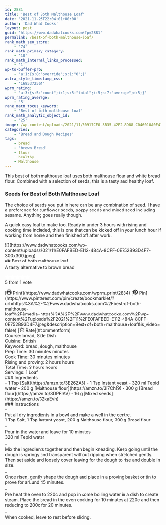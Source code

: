 ```yaml
---
id: 2881
title: 'Best of Both Malthouse Loaf'
date: '2021-11-23T22:04:01+00:00'
author: 'Dad What Cooks'
layout: post
guid: 'https://www.dadwhatcooks.com/?p=2881'
permalink: /best-of-both-malthouse-loaf/
rank_math_seo_score:
    - '74'
rank_math_primary_category:
    - '10'
rank_math_internal_links_processed:
    - '1'
wp-to-buffer-pro:
    - 'a:1:{s:8:"override";s:1:"0";}'
astra_style_timestamp_css:
    - '1685372564'
wprm_rating:
    - 'a:3:{s:5:"count";i:1;s:5:"total";i:5;s:7:"average";d:5;}'
wprm_rating_average:
    - '5'
rank_math_focus_keyword:
    - 'Best of both malthouse loaf'
rank_math_analytic_object_id:
    - '25'
image: /wp-content/uploads/2021/11/60917CE0-3B35-42E2-8D88-C046010A0F41.jpeg
categories:
    - 'Bread and Dough Recipes'
tags:
    - bread
    - 'brown Bread'
    - flour
    - healthy
    - Malthouse
---
```


This best of both malthouse loaf uses both malthouse flour and white bread flour. Combined with a selection of seeds, this is a tasty and healthy loaf.

### Seeds for Best of Both Malthouse Loaf

The choice of seeds you put in here can be any combination of seed. I have a preference for sunflower seeds, poppy seeds and mixed seed including sesame. Anything goes really though.

A quick easy loaf to make too. Ready in under 3 hours with rising and cooking time included, this is one that can be kicked off in your lunch hour if working from home and then finished off after work.

<div class="wprm-recipe-container" data-recipe-id="2884" data-servings="1" id="wprm-recipe-container-2884"><div class="wprm-recipe wprm-recipe-template-dwc"><div class="wprm-recipe-image wprm-block-image-rounded">![](https://www.dadwhatcooks.com/wp-content/uploads/2021/11/E0FAFBED-E112-484A-8CFF-0E752B93D4F7-300x300.jpeg)</div><div class="wprm-recipe-template-dwc-container"><div class="wprm-recipe-template-dwc-header">## Best of both malthouse loaf

<div class="wprm-spacer" style="height: 5px"></div><div class="wprm-recipe-summary wprm-block-text-normal"><span style="display: block;">A tasty alternative to brown bread</span></div><div class="wprm-spacer" style="height: 15px"></div> <style>#wprm-recipe-user-rating-15 .wprm-rating-star.wprm-rating-star-full svg * { fill: #ffffff; }#wprm-recipe-user-rating-15 .wprm-rating-star.wprm-rating-star-33 svg * { fill: url(#wprm-recipe-user-rating-15-33); }#wprm-recipe-user-rating-15 .wprm-rating-star.wprm-rating-star-50 svg * { fill: url(#wprm-recipe-user-rating-15-50); }#wprm-recipe-user-rating-15 .wprm-rating-star.wprm-rating-star-66 svg * { fill: url(#wprm-recipe-user-rating-15-66); }linearGradient#wprm-recipe-user-rating-15-33 stop { stop-color: #ffffff; }linearGradient#wprm-recipe-user-rating-15-50 stop { stop-color: #ffffff; }linearGradient#wprm-recipe-user-rating-15-66 stop { stop-color: #ffffff; }</style><svg height="0" style="display:block;width:0px;height:0px" width="0" xmlns="http://www.w3.org/2000/svg"><defs><lineargradient id="wprm-recipe-user-rating-15-33"><stop offset="0%" stop-opacity="1"></stop><stop offset="33%" stop-opacity="1"></stop><stop offset="33%" stop-opacity="0"></stop><stop offset="100%" stop-opacity="0"></stop></lineargradient></defs><defs><lineargradient id="wprm-recipe-user-rating-15-50"><stop offset="0%" stop-opacity="1"></stop><stop offset="50%" stop-opacity="1"></stop><stop offset="50%" stop-opacity="0"></stop><stop offset="100%" stop-opacity="0"></stop></lineargradient></defs><defs><lineargradient id="wprm-recipe-user-rating-15-66"><stop offset="0%" stop-opacity="1"></stop><stop offset="66%" stop-opacity="1"></stop><stop offset="66%" stop-opacity="0"></stop><stop offset="100%" stop-opacity="0"></stop></lineargradient></defs></svg><div class="wprm-recipe-rating wprm-user-rating wprm-recipe-rating-separate wprm-user-rating-not-voted wprm-user-rating-allowed" data-average="5" data-count="1" data-decimals="2" data-recipe="2884" data-total="5" data-user="0" id="wprm-recipe-user-rating-15"><span aria-label="Rate this recipe 1 out of 5 stars" class="wprm-rating-star wprm-rating-star-1 wprm-rating-star-full" data-color="#ffffff" data-rating="1" onblur="window.WPRecipeMaker.userRating.leave(this)" onclick="window.WPRecipeMaker.userRating.click(this, event)" onfocus="window.WPRecipeMaker.userRating.enter(this)" onkeypress="window.WPRecipeMaker.userRating.click(this, event)" onmouseenter="window.WPRecipeMaker.userRating.enter(this)" onmouseleave="window.WPRecipeMaker.userRating.leave(this)" role="button" style="font-size: 1em;" tabindex="0"><svg height="16px" viewbox="0 0 24 24" width="16px" x="0px" xmlns="http://www.w3.org/2000/svg" xmlns:xlink="http://www.w3.org/1999/xlink" y="0px"><g transform="translate(0, 0)"><polygon fill="none" points="12,2.6 15,9 21.4,9 16.7,13.9 18.6,21.4 12,17.6 5.4,21.4 7.3,13.9 2.6,9 9,9 " stroke="#ffffff" stroke-linecap="square" stroke-linejoin="miter" stroke-miterlimit="10" stroke-width="2"></polygon></g></svg></span><span aria-label="Rate this recipe 2 out of 5 stars" class="wprm-rating-star wprm-rating-star-2 wprm-rating-star-full" data-color="#ffffff" data-rating="2" onblur="window.WPRecipeMaker.userRating.leave(this)" onclick="window.WPRecipeMaker.userRating.click(this, event)" onfocus="window.WPRecipeMaker.userRating.enter(this)" onkeypress="window.WPRecipeMaker.userRating.click(this, event)" onmouseenter="window.WPRecipeMaker.userRating.enter(this)" onmouseleave="window.WPRecipeMaker.userRating.leave(this)" role="button" style="font-size: 1em;" tabindex="0"><svg height="16px" viewbox="0 0 24 24" width="16px" x="0px" xmlns="http://www.w3.org/2000/svg" xmlns:xlink="http://www.w3.org/1999/xlink" y="0px"><g transform="translate(0, 0)"><polygon fill="none" points="12,2.6 15,9 21.4,9 16.7,13.9 18.6,21.4 12,17.6 5.4,21.4 7.3,13.9 2.6,9 9,9 " stroke="#ffffff" stroke-linecap="square" stroke-linejoin="miter" stroke-miterlimit="10" stroke-width="2"></polygon></g></svg></span><span aria-label="Rate this recipe 3 out of 5 stars" class="wprm-rating-star wprm-rating-star-3 wprm-rating-star-full" data-color="#ffffff" data-rating="3" onblur="window.WPRecipeMaker.userRating.leave(this)" onclick="window.WPRecipeMaker.userRating.click(this, event)" onfocus="window.WPRecipeMaker.userRating.enter(this)" onkeypress="window.WPRecipeMaker.userRating.click(this, event)" onmouseenter="window.WPRecipeMaker.userRating.enter(this)" onmouseleave="window.WPRecipeMaker.userRating.leave(this)" role="button" style="font-size: 1em;" tabindex="0"><svg height="16px" viewbox="0 0 24 24" width="16px" x="0px" xmlns="http://www.w3.org/2000/svg" xmlns:xlink="http://www.w3.org/1999/xlink" y="0px"><g transform="translate(0, 0)"><polygon fill="none" points="12,2.6 15,9 21.4,9 16.7,13.9 18.6,21.4 12,17.6 5.4,21.4 7.3,13.9 2.6,9 9,9 " stroke="#ffffff" stroke-linecap="square" stroke-linejoin="miter" stroke-miterlimit="10" stroke-width="2"></polygon></g></svg></span><span aria-label="Rate this recipe 4 out of 5 stars" class="wprm-rating-star wprm-rating-star-4 wprm-rating-star-full" data-color="#ffffff" data-rating="4" onblur="window.WPRecipeMaker.userRating.leave(this)" onclick="window.WPRecipeMaker.userRating.click(this, event)" onfocus="window.WPRecipeMaker.userRating.enter(this)" onkeypress="window.WPRecipeMaker.userRating.click(this, event)" onmouseenter="window.WPRecipeMaker.userRating.enter(this)" onmouseleave="window.WPRecipeMaker.userRating.leave(this)" role="button" style="font-size: 1em;" tabindex="0"><svg height="16px" viewbox="0 0 24 24" width="16px" x="0px" xmlns="http://www.w3.org/2000/svg" xmlns:xlink="http://www.w3.org/1999/xlink" y="0px"><g transform="translate(0, 0)"><polygon fill="none" points="12,2.6 15,9 21.4,9 16.7,13.9 18.6,21.4 12,17.6 5.4,21.4 7.3,13.9 2.6,9 9,9 " stroke="#ffffff" stroke-linecap="square" stroke-linejoin="miter" stroke-miterlimit="10" stroke-width="2"></polygon></g></svg></span><span aria-label="Rate this recipe 5 out of 5 stars" class="wprm-rating-star wprm-rating-star-5 wprm-rating-star-full" data-color="#ffffff" data-rating="5" onblur="window.WPRecipeMaker.userRating.leave(this)" onclick="window.WPRecipeMaker.userRating.click(this, event)" onfocus="window.WPRecipeMaker.userRating.enter(this)" onkeypress="window.WPRecipeMaker.userRating.click(this, event)" onmouseenter="window.WPRecipeMaker.userRating.enter(this)" onmouseleave="window.WPRecipeMaker.userRating.leave(this)" role="button" style="font-size: 1em;" tabindex="0"><svg height="16px" viewbox="0 0 24 24" width="16px" x="0px" xmlns="http://www.w3.org/2000/svg" xmlns:xlink="http://www.w3.org/1999/xlink" y="0px"><g transform="translate(0, 0)"><polygon fill="none" points="12,2.6 15,9 21.4,9 16.7,13.9 18.6,21.4 12,17.6 5.4,21.4 7.3,13.9 2.6,9 9,9 " stroke="#ffffff" stroke-linecap="square" stroke-linejoin="miter" stroke-miterlimit="10" stroke-width="2"></polygon></g></svg></span><div class="wprm-recipe-rating-details wprm-block-text-normal"><span class="wprm-recipe-rating-average">5</span> from 1 vote</div></div><div class="wprm-spacer" style="height: 15px"></div> [<span class="wprm-recipe-icon wprm-recipe-print-icon"><svg height="16px" viewbox="0 0 24 24" width="16px" x="0px" xmlns="http://www.w3.org/2000/svg" xmlns:xlink="http://www.w3.org/1999/xlink" y="0px"><g><path d="M19,5.09V1c0-0.552-0.448-1-1-1H6C5.448,0,5,0.448,5,1v4.09C2.167,5.569,0,8.033,0,11v7c0,0.552,0.448,1,1,1h4v4c0,0.552,0.448,1,1,1h12c0.552,0,1-0.448,1-1v-4h4c0.552,0,1-0.448,1-1v-7C24,8.033,21.833,5.569,19,5.09z M7,2h10v3H7V2z M17,22H7v-9h10V22z M18,10c-0.552,0-1-0.448-1-1c0-0.552,0.448-1,1-1s1,0.448,1,1C19,9.552,18.552,10,18,10z" fill="#333333"></path></g></svg></span> Print](https://www.dadwhatcooks.com/wprm_print/2884) [<span class="wprm-recipe-icon wprm-recipe-pin-icon"><svg height="16" viewbox="0 0 24 24" width="16" xmlns="http://www.w3.org/2000/svg"><g class="nc-icon-wrapper" fill="#333333"><path d="M12,0C5.4,0,0,5.4,0,12c0,5.1,3.2,9.4,7.6,11.2c-0.1-0.9-0.2-2.4,0-3.4c0.2-0.9,1.4-6,1.4-6S8.7,13,8.7,12 c0-1.7,1-2.9,2.2-2.9c1,0,1.5,0.8,1.5,1.7c0,1-0.7,2.6-1,4c-0.3,1.2,0.6,2.2,1.8,2.2c2.1,0,3.8-2.2,3.8-5.5c0-2.9-2.1-4.9-5-4.9 c-3.4,0-5.4,2.6-5.4,5.2c0,1,0.4,2.1,0.9,2.7c0.1,0.1,0.1,0.2,0.1,0.3c-0.1,0.4-0.3,1.2-0.3,1.4c-0.1,0.2-0.2,0.3-0.4,0.2 c-1.5-0.7-2.4-2.9-2.4-4.6c0-3.8,2.8-7.3,7.9-7.3c4.2,0,7.4,3,7.4,6.9c0,4.1-2.6,7.5-6.2,7.5c-1.2,0-2.4-0.6-2.8-1.4 c0,0-0.6,2.3-0.7,2.9c-0.3,1-1,2.3-1.5,3.1C9.6,23.8,10.8,24,12,24c6.6,0,12-5.4,12-12C24,5.4,18.6,0,12,0z" fill="#333333"></path></g></svg></span> Pin](https://www.pinterest.com/pin/create/bookmarklet/?url=https%3A%2F%2Fwww.dadwhatcooks.com%2Fbest-of-both-malthouse-loaf%2F&media=https%3A%2F%2Fwww.dadwhatcooks.com%2Fwp-content%2Fuploads%2F2021%2F11%2FE0FAFBED-E112-484A-8CFF-0E752B93D4F7.jpeg&description=Best+of+both+malthouse+loaf&is_video=false) [<span class="wprm-recipe-icon wprm-recipe-jump-to-comments-icon"><svg height="16px" viewbox="0 0 24 24" width="16px" x="0px" xmlns="http://www.w3.org/2000/svg" xmlns:xlink="http://www.w3.org/1999/xlink" y="0px"><g transform="translate(0, 0)"><polygon fill="none" points="12,2.6 15,9 21.4,9 16.7,13.9 18.6,21.4 12,17.6 5.4,21.4 7.3,13.9 2.6,9 9,9 " stroke="#333333" stroke-linecap="square" stroke-linejoin="miter" stroke-miterlimit="10" stroke-width="2"></polygon></g></svg></span> Rate](#commentform)<div class="wprm-spacer"></div><div class="wprm-recipe-meta-container wprm-recipe-tags-container wprm-recipe-details-container wprm-recipe-details-container-inline wprm-block-text-normal" style=""><div class="wprm-recipe-block-container wprm-recipe-block-container-inline wprm-block-text-normal wprm-recipe-tag-container wprm-recipe-course-container" style=""><span class="wprm-recipe-details-label wprm-block-text-faded wprm-recipe-tag-label wprm-recipe-course-label">Course: </span><span class="wprm-recipe-course wprm-block-text-normal">bread, Side Dish</span></div><div class="wprm-recipe-block-container wprm-recipe-block-container-inline wprm-block-text-normal wprm-recipe-tag-container wprm-recipe-cuisine-container" style=""><span class="wprm-recipe-details-label wprm-block-text-faded wprm-recipe-tag-label wprm-recipe-cuisine-label">Cuisine: </span><span class="wprm-recipe-cuisine wprm-block-text-normal">British</span></div><div class="wprm-recipe-block-container wprm-recipe-block-container-inline wprm-block-text-normal wprm-recipe-tag-container wprm-recipe-keyword-container" style=""><span class="wprm-recipe-details-label wprm-block-text-faded wprm-recipe-tag-label wprm-recipe-keyword-label">Keyword: </span><span class="wprm-recipe-keyword wprm-block-text-normal">bread, dough, malthouse</span></div></div><div class="wprm-recipe-meta-container wprm-recipe-times-container wprm-recipe-details-container wprm-recipe-details-container-inline wprm-block-text-normal" style=""><div class="wprm-recipe-block-container wprm-recipe-block-container-inline wprm-block-text-normal wprm-recipe-time-container wprm-recipe-prep-time-container" style=""><span class="wprm-recipe-details-label wprm-block-text-faded wprm-recipe-time-label wprm-recipe-prep-time-label">Prep Time: </span><span class="wprm-recipe-time wprm-block-text-normal"><span class="wprm-recipe-details wprm-recipe-details-minutes wprm-recipe-prep_time wprm-recipe-prep_time-minutes">30<span class="sr-only screen-reader-text wprm-screen-reader-text"> minutes</span></span> <span aria-hidden="true" class="wprm-recipe-details-unit wprm-recipe-details-minutes wprm-recipe-prep_time-unit wprm-recipe-prep_timeunit-minutes">minutes</span></span></div><div class="wprm-recipe-block-container wprm-recipe-block-container-inline wprm-block-text-normal wprm-recipe-time-container wprm-recipe-cook-time-container" style=""><span class="wprm-recipe-details-label wprm-block-text-faded wprm-recipe-time-label wprm-recipe-cook-time-label">Cook Time: </span><span class="wprm-recipe-time wprm-block-text-normal"><span class="wprm-recipe-details wprm-recipe-details-minutes wprm-recipe-cook_time wprm-recipe-cook_time-minutes">30<span class="sr-only screen-reader-text wprm-screen-reader-text"> minutes</span></span> <span aria-hidden="true" class="wprm-recipe-details-unit wprm-recipe-details-minutes wprm-recipe-cook_time-unit wprm-recipe-cook_timeunit-minutes">minutes</span></span></div><div class="wprm-recipe-block-container wprm-recipe-block-container-inline wprm-block-text-normal wprm-recipe-time-container wprm-recipe-custom-time-container" style=""><span class="wprm-recipe-details-label wprm-block-text-faded wprm-recipe-time-label wprm-recipe-custom-time-label">Rising and proving: </span><span class="wprm-recipe-time wprm-block-text-normal"><span class="wprm-recipe-details wprm-recipe-details-hours wprm-recipe-custom_time wprm-recipe-custom_time-hours">2<span class="sr-only screen-reader-text wprm-screen-reader-text"> hours</span></span> <span aria-hidden="true" class="wprm-recipe-details-unit wprm-recipe-details-unit-hours wprm-recipe-custom_time-unit wprm-recipe-custom_timeunit-hours">hours</span></span></div><div class="wprm-recipe-block-container wprm-recipe-block-container-inline wprm-block-text-normal wprm-recipe-time-container wprm-recipe-total-time-container" style=""><span class="wprm-recipe-details-label wprm-block-text-faded wprm-recipe-time-label wprm-recipe-total-time-label">Total Time: </span><span class="wprm-recipe-time wprm-block-text-normal"><span class="wprm-recipe-details wprm-recipe-details-hours wprm-recipe-total_time wprm-recipe-total_time-hours">3<span class="sr-only screen-reader-text wprm-screen-reader-text"> hours</span></span> <span aria-hidden="true" class="wprm-recipe-details-unit wprm-recipe-details-unit-hours wprm-recipe-total_time-unit wprm-recipe-total_timeunit-hours">hours</span></span></div></div><div class="wprm-recipe-block-container wprm-recipe-block-container-inline wprm-block-text-normal wprm-recipe-servings-container" style=""><span class="wprm-recipe-details-label wprm-block-text-faded wprm-recipe-servings-label">Servings: </span><span class="wprm-recipe-servings-with-unit"><span aria-label="Adjust recipe servings" class="wprm-recipe-servings wprm-recipe-details wprm-recipe-servings-2884 wprm-recipe-servings-adjustable-tooltip wprm-block-text-normal" data-initial-servings="" data-recipe="2884">1</span> <span class="wprm-recipe-servings-unit wprm-recipe-details-unit wprm-block-text-normal">Loaf</span></span></div> </div><div class="wprm-recipe-ingredients-container wprm-recipe-ingredients-no-images wprm-recipe-2884-ingredients-container wprm-block-text-normal wprm-ingredient-style-regular wprm-recipe-images-before" data-recipe="2884" data-servings="1">### Ingredients

<div class="wprm-recipe-ingredient-group">- <span class="wprm-recipe-ingredient-amount">1</span> <span class="wprm-recipe-ingredient-unit">Tsp</span> <span class="wprm-recipe-ingredient-name">[Salt](https://amzn.to/3E26ZA8)</span>
- <span class="wprm-recipe-ingredient-amount">1</span> <span class="wprm-recipe-ingredient-unit">Tsp</span> <span class="wprm-recipe-ingredient-name">Instant yeast</span>
- <span class="wprm-recipe-ingredient-amount">320</span> <span class="wprm-recipe-ingredient-unit">ml</span> <span class="wprm-recipe-ingredient-name">Tepid water</span>
- <span class="wprm-recipe-ingredient-amount">200</span> <span class="wprm-recipe-ingredient-unit">g</span> <span class="wprm-recipe-ingredient-name">[Malthouse flour](https://amzn.to/3l7Ch19)</span>
- <span class="wprm-recipe-ingredient-amount">300</span> <span class="wprm-recipe-ingredient-unit">g</span> <span class="wprm-recipe-ingredient-name">[Bread flour](https://amzn.to/3DPFIAV)</span>
- <span class="wprm-recipe-ingredient-amount">16</span> <span class="wprm-recipe-ingredient-unit">g</span> <span class="wprm-recipe-ingredient-name">[Mixed seeds](https://amzn.to/32kaEvh)</span>

</div></div><div class="wprm-recipe-instructions-container wprm-recipe-2884-instructions-container wprm-block-text-normal" data-recipe="2884">### Instructions

<div class="wprm-recipe-instruction-group">- <div class="wprm-recipe-instruction-text" style="margin-bottom: 5px"><span style="display: block;">Put all dry ingredients in a bowl and make a well in the centre.</span></div><div class="wprm-recipe-instruction-ingredients wprm-recipe-instruction-ingredients-inline wprm-block-text-faded" style="margin-top: -5px; margin-bottom: 5px;"><span class="wprm-recipe-instruction-ingredient wprm-recipe-instruction-ingredient-2884-0" data-separator=", " style="margin-bottom: 5px;">1 Tsp Salt, </span><span class="wprm-recipe-instruction-ingredient wprm-recipe-instruction-ingredient-2884-1" data-separator=", " style="margin-bottom: 5px;">1 Tsp Instant yeast, </span><span class="wprm-recipe-instruction-ingredient wprm-recipe-instruction-ingredient-2884-3" data-separator=", " style="margin-bottom: 5px;">200 g Malthouse flour, </span><span class="wprm-recipe-instruction-ingredient wprm-recipe-instruction-ingredient-2884-4" data-separator="" style="margin-bottom: 5px;">300 g Bread flour</span></div>
- <div class="wprm-recipe-instruction-text" style="margin-bottom: 5px"><span style="display: block;">Pour in the water and leave for 10 minutes</span></div><div class="wprm-recipe-instruction-ingredients wprm-recipe-instruction-ingredients-inline wprm-block-text-faded" style="margin-top: -5px; margin-bottom: 5px;"><span class="wprm-recipe-instruction-ingredient wprm-recipe-instruction-ingredient-2884-2" data-separator="" style="margin-bottom: 5px;">320 ml Tepid water</span></div>
- <div class="wprm-recipe-instruction-text" style="margin-bottom: 5px"><span style="display: block;">Mix the ingredients together and then begin kneading. Keep going until the dough is springy and transparent without ripping when stretched gently. Then set aside and loosely cover leaving for the dough to rise and double in size. </span></div>
- <div class="wprm-recipe-instruction-text" style="margin-bottom: 5px"><span style="display: block;">Once risen, gently shape the dough and place in a proving basket or tin to prove for arLund 45 minutes.</span></div>
- <div class="wprm-recipe-instruction-text" style="margin-bottom: 5px"><span style="display: block;">Pre heat the oven to 220c and pop in some boiling water in a dish to create steam. Place the bread in the oven cooking for 10 minutes at 220c and then reducing to 200c for 20 minutes. </span></div>
- <div class="wprm-recipe-instruction-text" style="margin-bottom: 5px"><span style="display: block;">When cooked, leave to rest before slicing.</span></div>

</div></div></div></div></div>